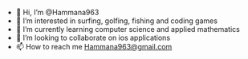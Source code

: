 - 👋 Hi, I’m @Hammana963
- 👀 I’m interested in surfing, golfing, fishing and coding games
- 🌱 I’m currently learning computer science and applied mathematics
- 💞️ I’m looking to collaborate on ios applications
- 📫 How to reach me Hammana963@gmail.com

<!---
Hammana963/Hammana963 is a ✨ special ✨ repository because its `README.md` (this file) appears on your GitHub profile.
You can click the Preview link to take a look at your changes.
--->
